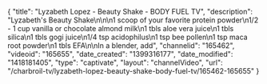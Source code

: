 {
    "title": "Lyzabeth Lopez - Beauty Shake - BODY FUEL TV",
    "description": "Lyzabeth's Beauty Shake\n\n\n1 scoop of your favorite protein powder\n1\/2 - 1 cup vanilla or chocolate almond milk\n1 tbls aloe vera juice\n1 tbls silica\n1 tbls gogi juice\n1\/4 tsp acidophilus\n1 tsp bee pollen\n1 tsp maca root powder\n1 tbls EFA\n\nIn a blender, add",
    "channelid": "165462",
    "videoid": "165655",
    "date_created": "1399316177",
    "date_modified": "1418181405",
    "type": "captivate",
    "layout": "channelVideo",
    "url": "\/charbroil-tv\/lyzabeth-lopez-beauty-shake-body-fuel-tv\/165462-165655"
}
